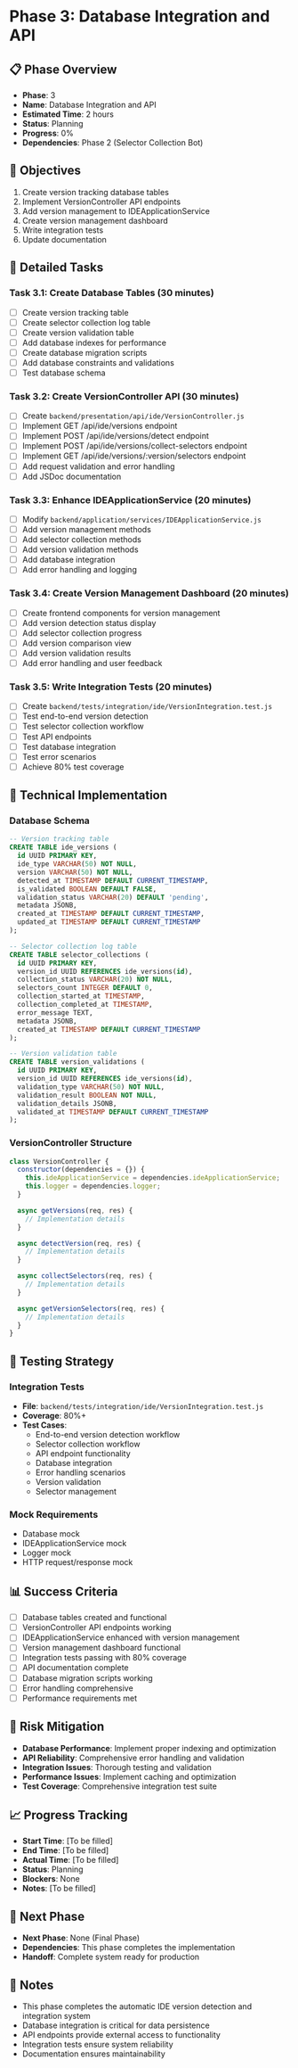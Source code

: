 # Phase 3: Database Integration and API

## 📋 Phase Overview
- **Phase**: 3
- **Name**: Database Integration and API
- **Estimated Time**: 2 hours
- **Status**: Planning
- **Progress**: 0%
- **Dependencies**: Phase 2 (Selector Collection Bot)

## 🎯 Objectives
1. Create version tracking database tables
2. Implement VersionController API endpoints
3. Add version management to IDEApplicationService
4. Create version management dashboard
5. Write integration tests
6. Update documentation

## 📝 Detailed Tasks

### Task 3.1: Create Database Tables (30 minutes)
- [ ] Create version tracking table
- [ ] Create selector collection log table
- [ ] Create version validation table
- [ ] Add database indexes for performance
- [ ] Create database migration scripts
- [ ] Add database constraints and validations
- [ ] Test database schema

### Task 3.2: Create VersionController API (30 minutes)
- [ ] Create `backend/presentation/api/ide/VersionController.js`
- [ ] Implement GET /api/ide/versions endpoint
- [ ] Implement POST /api/ide/versions/detect endpoint
- [ ] Implement POST /api/ide/versions/collect-selectors endpoint
- [ ] Implement GET /api/ide/versions/:version/selectors endpoint
- [ ] Add request validation and error handling
- [ ] Add JSDoc documentation

### Task 3.3: Enhance IDEApplicationService (20 minutes)
- [ ] Modify `backend/application/services/IDEApplicationService.js`
- [ ] Add version management methods
- [ ] Add selector collection methods
- [ ] Add version validation methods
- [ ] Add database integration
- [ ] Add error handling and logging

### Task 3.4: Create Version Management Dashboard (20 minutes)
- [ ] Create frontend components for version management
- [ ] Add version detection status display
- [ ] Add selector collection progress
- [ ] Add version comparison view
- [ ] Add version validation results
- [ ] Add error handling and user feedback

### Task 3.5: Write Integration Tests (20 minutes)
- [ ] Create `backend/tests/integration/ide/VersionIntegration.test.js`
- [ ] Test end-to-end version detection
- [ ] Test selector collection workflow
- [ ] Test API endpoints
- [ ] Test database integration
- [ ] Test error scenarios
- [ ] Achieve 80% test coverage

## 🔧 Technical Implementation

### Database Schema
```sql
-- Version tracking table
CREATE TABLE ide_versions (
  id UUID PRIMARY KEY,
  ide_type VARCHAR(50) NOT NULL,
  version VARCHAR(50) NOT NULL,
  detected_at TIMESTAMP DEFAULT CURRENT_TIMESTAMP,
  is_validated BOOLEAN DEFAULT FALSE,
  validation_status VARCHAR(20) DEFAULT 'pending',
  metadata JSONB,
  created_at TIMESTAMP DEFAULT CURRENT_TIMESTAMP,
  updated_at TIMESTAMP DEFAULT CURRENT_TIMESTAMP
);

-- Selector collection log table
CREATE TABLE selector_collections (
  id UUID PRIMARY KEY,
  version_id UUID REFERENCES ide_versions(id),
  collection_status VARCHAR(20) NOT NULL,
  selectors_count INTEGER DEFAULT 0,
  collection_started_at TIMESTAMP,
  collection_completed_at TIMESTAMP,
  error_message TEXT,
  metadata JSONB,
  created_at TIMESTAMP DEFAULT CURRENT_TIMESTAMP
);

-- Version validation table
CREATE TABLE version_validations (
  id UUID PRIMARY KEY,
  version_id UUID REFERENCES ide_versions(id),
  validation_type VARCHAR(50) NOT NULL,
  validation_result BOOLEAN NOT NULL,
  validation_details JSONB,
  validated_at TIMESTAMP DEFAULT CURRENT_TIMESTAMP
);
```

### VersionController Structure
```javascript
class VersionController {
  constructor(dependencies = {}) {
    this.ideApplicationService = dependencies.ideApplicationService;
    this.logger = dependencies.logger;
  }

  async getVersions(req, res) {
    // Implementation details
  }

  async detectVersion(req, res) {
    // Implementation details
  }

  async collectSelectors(req, res) {
    // Implementation details
  }

  async getVersionSelectors(req, res) {
    // Implementation details
  }
}
```

## 🧪 Testing Strategy

### Integration Tests
- **File**: `backend/tests/integration/ide/VersionIntegration.test.js`
- **Coverage**: 80%+
- **Test Cases**:
  - End-to-end version detection workflow
  - Selector collection workflow
  - API endpoint functionality
  - Database integration
  - Error handling scenarios
  - Version validation
  - Selector management

### Mock Requirements
- Database mock
- IDEApplicationService mock
- Logger mock
- HTTP request/response mock

## 📊 Success Criteria
- [ ] Database tables created and functional
- [ ] VersionController API endpoints working
- [ ] IDEApplicationService enhanced with version management
- [ ] Version management dashboard functional
- [ ] Integration tests passing with 80% coverage
- [ ] API documentation complete
- [ ] Database migration scripts working
- [ ] Error handling comprehensive
- [ ] Performance requirements met

## 🚨 Risk Mitigation
- **Database Performance**: Implement proper indexing and optimization
- **API Reliability**: Comprehensive error handling and validation
- **Integration Issues**: Thorough testing and validation
- **Performance Issues**: Implement caching and optimization
- **Test Coverage**: Comprehensive integration test suite

## 📈 Progress Tracking
- **Start Time**: [To be filled]
- **End Time**: [To be filled]
- **Actual Time**: [To be filled]
- **Status**: Planning
- **Blockers**: None
- **Notes**: [To be filled]

## 🔄 Next Phase
- **Next Phase**: None (Final Phase)
- **Dependencies**: This phase completes the implementation
- **Handoff**: Complete system ready for production

## 📝 Notes
- This phase completes the automatic IDE version detection and integration system
- Database integration is critical for data persistence
- API endpoints provide external access to functionality
- Integration tests ensure system reliability
- Documentation ensures maintainability
